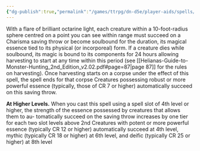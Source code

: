 ```yaml
---
{"dg-publish":true,"permalink":"/games/ttrpg/dn-d5e/player-aids/spells/level-2/preserve/","tags":["ttrpg/dnd/5e","spell","biomancy","verbal","somatic","material"],"noteIcon":""}
---
```



With a flare of brilliant octarine light, each creature within a 10-foot-radius sphere centred on a point you can see within range must succeed on a Charisma saving throw or become soulbound for the duration, its magical essence tied to its physical (or incorporeal) form. If a creature dies while soulbound, its magic is bound to its components for 24 hours allowing harvesting to start at any time within this period (see [[Helianas-Guide-to-Monster-Hunting_2nd_Edition_v2.02.pdf#page=87|page 87]] for the rules on harvesting). Once harvesting starts on a corpse under the effect of this spell, the spell ends for that corpse Creatures possessing robust or more powerful essence (typically, those of CR 7 or higher) automatically succeed on this saving throw.

**At Higher Levels.** When you cast this spell using a spell slot of 4th level or higher, the strength of the essence possessed by creatures that allows them to au- tomatically succeed on the saving throw increases by one tier for each two slot levels above 2nd Creatures with potent or more powerful essence (typically CR 12 or higher) automatically succeed at 4th level, mythic (typically CR 18 or higher) at 6th level, and deific (typically CR 25 or higher) at 8th level